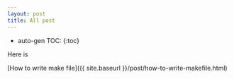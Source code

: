 ```yaml
---
layout: post
title: All post
---
```


* auto-gen TOC:
{:toc}

Here is 

[How to write make file]({{ site.baseurl }}/post/how-to-write-makefile.html)

